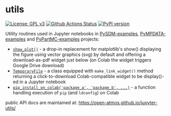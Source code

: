 # utils

[![License: GPL v3](https://img.shields.io/badge/License-GPL%20v3-blue.svg)](https://www.gnu.org/licenses/gpl-3.0.html)
[![Github Actions Status](https://github.com/open-atmos/jupyter-utils/workflows/Pylint/badge.svg?branch=main)](https://github.com/open-atmos/jupyter-utils/actions)
[![PyPI version](https://badge.fury.io/py/open-atmos-jupyter-utils.svg)](https://pypi.org/project/open-atmos-jupyter-utils)

Utility routines used in Jupyter notebooks in [PySDM-examples](https://github.com/open-atmos/PySDM-examples), [PyMPDATA-examples](https://github.com/open-atmos/PyMPDATA-examples) and [PyPartMC-examples](https://github.com/open-atmos/PyPartMC-examples) projects:
- [``show_plot()``](https://open-atmos.github.io/jupyter-utils/show_plot.html) - a drop-in replacement for matplotlib's show() displaying the figure using vector graphics (svg) by default and offering a download-as-pdf widget just below (on Colab the widget triggers Google Drive download)
- [``TemporaryFile``](https://open-atmos.github.io/jupyter-utils/temporary_file.html) - a class equipped with ``make_link_widget()`` method returning a click-to-download Colab-compatible widget to be display()-ed in a Jupyter notebook
- [``pip_install_on_colab('package_a', 'package_b', ...)``](https://open-atmos.github.io/jupyter-utils/pip_install_on_colab.html) - a function handling execution of ``pip`` (and ``ldconfig``) on Colab 

public API docs are maintained at: https://open-atmos.github.io/jupyter-utils/
